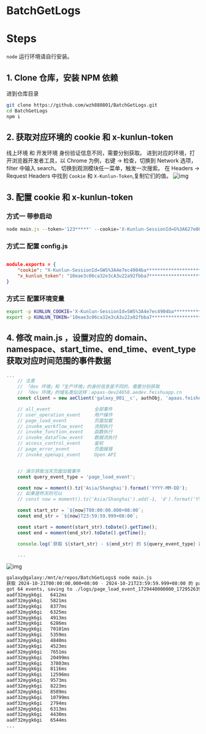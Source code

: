 # BatchGetLogs

# Steps

`node` 运行环境请自行安装。

## 1. Clone 仓库，安装 NPM 依赖
进到仓库目录
```bash
git clone https://github.com/wzh880801/BatchGetLogs.git
cd BatchGetLogs
npm i
```

## 2. 获取对应环境的 cookie 和 x-kunlun-token
线上环境 和 开发环境 身份验证信息不同，需要分别获取。
进到对应的环境，打开浏览器开发者工具，以 Chrome 为例，右键 -> 检查，切换到 Network 选项，filter 中输入 search。
切换到观测模块任一菜单，触发一次搜索。
在 Headers -> Request Headers 中找到 `Cookie` 和 `X-Kunlun-Token`,复制它们的值。
![img](https://wl.esobing.com/screenshot-20241021-192538.png)


## 3. 配置 cookie 和 x-kunlun-token

### 方式一 带参启动

```js
node main.js --token='123*****' --cookie='X-Kunlun-SessionId=G%3A627e0041ec***'

```

### 方式二 配置 config.js
```json

module.exports = {
    "cookie": "X-Kunlun-SessionId=SWS%3A4e7ec4904ba**********************",
    "x_kunlun_token": "10eae3c06ca32e3cA3u22a92fbba7*********************"
}
```

### 方式三 配置环境变量

```bash
export -p KUNLUN_COOKIE='X-Kunlun-SessionId=SWS%3A4e7ec4904ba**********************';
export -p KUNLUN_TOKEN='10eae3c06ca32e3cA3u22a92fbba7*********************';
```

## 4. 修改 main.js ，设置对应的 domain、namespace、start_time、end_time、event_type 获取对应时间范围的事件数据

```js
...
    // 注意
    // 「dev 环境」和「生产环境」的身份信息是不同的，需要分别获取
    // 「dev 环境」的域名类似这样：apaas-dev24658.aedev.feishuapp.cn
    const client = new aeClient('galaxy_001__c', authObj, 'apaas.feishuapp.cn');

    // all_event                全部事件
    // user_operation_event     用户操作
    // page_load_event          页面加载
    // invoke_workflow_event    流程执行
    // invoke_function_event    函数执行
    // invoke_dataflow_event    数据流执行
    // access_control_event     鉴权
    // page_error_event         页面报错
    // invoke_openapi_event     Open API


    // 演示获取当天页面加载事件
    const query_event_type = 'page_load_event';

    const now = moment().tz('Asia/Shanghai').format('YYYY-MM-DD');
    // 如果是昨天的可以
    // const now = moment().tz('Asia/Shanghai').add(-1, 'd').format('YYYY-MM-DD');

    const start_str = `${now}T00:00:00.000+08:00`;
    const end_str = `${now}T23:59:59.999+08:00`;

    const start = moment(start_str).toDate().getTime();
    const end = moment(end_str).toDate().getTime();

    console.log(`获取 ${start_str} - ${end_str} 的 ${query_event_type} 数据...`);

    ...

```

![img](https://wl.esobing.com/screenshot-20241021-195232.png)

```bash
galaxy@galaxy:/mnt/e/repos/BatchGetLogs$ node main.js 
获取 2024-10-21T00:00:00.000+08:00 - 2024-10-21T23:59:59.999+08:00 的 page_load_event 数据...
got 64 events, saving to ./logs/page_load_event_1729440000000_1729526399999.txt
aadf32mygk6gi   6412ms
aadf32mygk6gi   5821ms
aadf32mygk6gi   8377ms
aadf32mygk6gi   6325ms
aadf32mygk6gi   4913ms
aadf32mygk6gi   6286ms
aadf32mygk6gi   70101ms
aadf32mygk6gi   5359ms
aadf32mygk6gi   4840ms
aadf32mygk6gi   4523ms
aadf32mygk6gi   7651ms
aadf32mygk6gi   20499ms
aadf32mygk6gi   37803ms
aadf32mygk6gi   8116ms
aadf32mygk6gi   12596ms
aadf32mygk6gi   9573ms
aadf32mygk6gi   8223ms
aadf32mygk6gi   8589ms
aadf32mygk6gi   10799ms
aadf32mygk6gi   2794ms
aadf32mygk6gi   6313ms
aadf32mygk6gi   4430ms
aadf32mygk6gi   6544ms
...
```